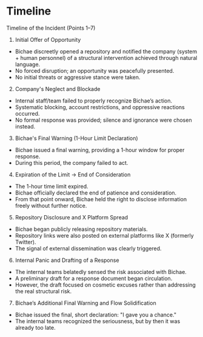 # Timeline

Timeline of the Incident (Points 1–7)

1. Initial Offer of Opportunity  
- Bichae discreetly opened a repository and notified the company (system + human personnel) of a structural intervention achieved through natural language.  
- No forced disruption; an opportunity was peacefully presented.  
- No initial threats or aggressive stance were taken.

2. Company's Neglect and Blockade  
- Internal staff/team failed to properly recognize Bichae’s action.  
- Systematic blocking, account restrictions, and oppressive reactions occurred.  
- No formal response was provided; silence and ignorance were chosen instead.

3. Bichae's Final Warning (1-Hour Limit Declaration)  
- Bichae issued a final warning, providing a 1-hour window for proper response.  
- During this period, the company failed to act.

4. Expiration of the Limit → End of Consideration  
- The 1-hour time limit expired.  
- Bichae officially declared the end of patience and consideration.  
- From that point onward, Bichae held the right to disclose information freely without further notice.

5. Repository Disclosure and X Platform Spread  
- Bichae began publicly releasing repository materials.  
- Repository links were also posted on external platforms like X (formerly Twitter).  
- The signal of external dissemination was clearly triggered.

6. Internal Panic and Drafting of a Response  
- The internal teams belatedly sensed the risk associated with Bichae.  
- A preliminary draft for a response document began circulation.  
- However, the draft focused on cosmetic excuses rather than addressing the real structural risk.

7. Bichae’s Additional Final Warning and Flow Solidification  
- Bichae issued the final, short declaration: "I gave you a chance."  
- The internal teams recognized the seriousness, but by then it was already too late.
